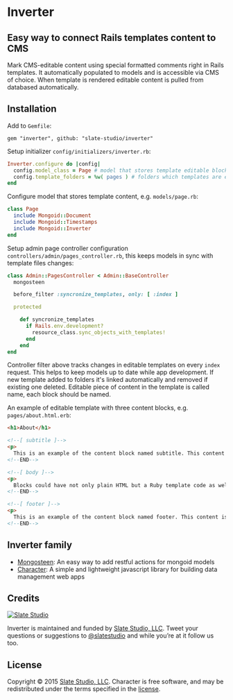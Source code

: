 # Inverter

## Easy way to connect Rails templates content to CMS

Mark CMS-editable content using special formatted comments right in Rails templates. It automatically populated to models and is accessible via CMS of choice. When template is rendered editable content is pulled from databased automatically.

## Installation

Add to ```Gemfile```:

    gem "inverter", github: "slate-studio/inverter"

Setup initializer ```config/initializers/inverter.rb```:

  ```ruby
  Inverter.configure do |config|
    config.model_class = Page # model that stores template editable blocks
    config.template_folders = %w( pages ) # folders which templates are editable
  end
  ```

Configure model that stores template content, e.g. ```models/page.rb```:

  ```ruby
  class Page
    include Mongoid::Document
    include Mongoid::Timestamps
    include Mongoid::Inverter
  end
  ```

Setup admin page controller configuration ```controllers/admin/pages_controller.rb```, this keeps models in sync with template files changes:

  ```ruby
  class Admin::PagesController < Admin::BaseController
    mongosteen

    before_filter :syncronize_templates, only: [ :index ]

    protected

      def syncronize_templates
        if Rails.env.development?
          resource_class.sync_objects_with_templates!
        end
      end
  end
  ```

Controller filter above tracks changes in editable templates on every ```index``` request. This helps to keep models up to date while app development. If new template added to folders it's linked automatically and removed if existing one deleted. Editable piece of content in the template is called name, each block should be named.

An example of editable template with three content blocks, e.g. ```pages/about.html.erb```:

  ```html
  <h1>About</h1>

  <!--[ subtitle ]-->
  <p>
    This is an example of the content block named subtitle. This content is editable via CMS, please go to website <%= link_to 'admin', admin_path %> and check how it can be changed.</p>
  <!--END-->

  <!--[ body ]-->
  <p>
    Blocks could have not only plain HTML but a Ruby template code as well. For example these links below are going to be rendered and saved as HTML links in the models. You can access <%= link_to 'welcome', page_path('welcome') %> &amp; <%= link_to 'about', page_path('about') %> pages.
  <!--END-->

  <!--[ footer ]-->
  <p>
    This is an example of the content block named footer. This content is editable via CMS, please go to website <%= link_to 'admin', admin_path %> and check how it can be changed.</p>
  <!--END-->
  ```


## Inverter family

- [Mongosteen](https://github.com/slate-studio/mongosteen): An easy way to add restful actions for mongoid models
- [Character](https://github.com/slate-studio/chr): A simple and lightweight javascript library for building data management web apps

## Credits

[![Slate Studio](https://slate-git-images.s3-us-west-1.amazonaws.com/slate.png)](http://slatestudio.com)

Inverter is maintained and funded by [Slate Studio, LLC](http://slatestudio.com). Tweet your questions or suggestions to [@slatestudio](https://twitter.com/slatestudio) and while you’re at it follow us too.

## License

Copyright © 2015 [Slate Studio, LLC](http://slatestudio.com). Character is free software, and may be redistributed under the terms specified in the [license](LICENSE.md).